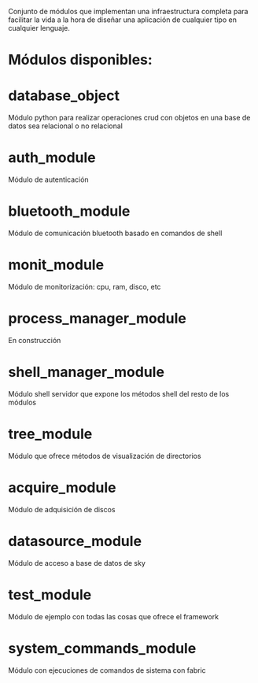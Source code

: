 Conjunto de módulos que implementan una infraestructura completa para facilitar la vida a la hora de diseñar una aplicación de cualquier tipo en cualquier lenguaje.

# Módulos disponibles:

# database_object
Módulo python para realizar operaciones crud con objetos en una base de datos sea relacional o no relacional

# auth_module
Módulo de autenticación

# bluetooth_module
Módulo de comunicación bluetooth basado en comandos de shell

# monit_module
Módulo de monitorización: cpu, ram, disco, etc

# process_manager_module
En construcción

# shell_manager_module
Módulo shell servidor que expone los métodos shell del resto de los módulos

# tree_module
Módulo que ofrece métodos de visualización de directorios

# acquire_module
Módulo de adquisición de discos

# datasource_module
Módulo de acceso a base de datos de sky

# test_module
Módulo de ejemplo con todas las cosas que ofrece el framework

# system_commands_module
Módulo con ejecuciones de comandos de sistema con fabric

